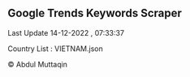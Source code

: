 

## Google Trends Keywords Scraper 
 
Last Update 14-12-2022 , 07:33:37

Country List :
VIETNAM.json



© Abdul Muttaqin 
